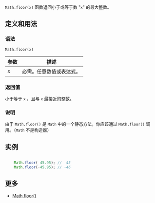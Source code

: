 `Math.floor(x)` 函数返回小于或等于数 "`x`" 的最大整数。

## 定义和用法

### 语法

`Math.floor(x)`

| 参数 | 描述 |
| --- | --- |
| _x_ | 必需。任意数值或表达式。 |

### 返回值

小于等于 `x` ，且与 `x` 最接近的整数。

### 说明

由于 `Math.floor()` 是 `Math` 中的一个静态方法，你应该通过 `Math.floor()` 调用。（`Math` 不是构造器）

## 实例

```javascript

    Math.floor( 45.95); //  45
    Math.floor(-45.95); // -46

```

## 更多

*   [Math.floor()](https://developer.mozilla.org/zh-CN/docs/Web/JavaScript/Reference/Global_Objects/Math/floor)